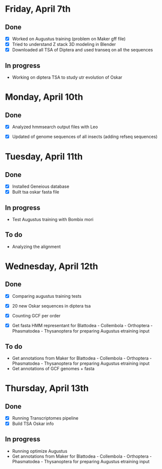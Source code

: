 # Friday, April 7th

## Done
- [x] Worked on Augustus training (problem on Maker gff file)
- [x] Tried to understand Z stack 3D modeling in Blender
- [x] Downloaded all TSA of Diptera and used transeq on all the sequences

## In progress
- Working on diptera TSA to study utr evolution of Oskar


# Monday, April 10th

## Done
- [x] Analyzed hmmsearch output files with Leo
- [x] Updated of genome sequences of all insects (adding refseq sequences)


# Tuesday, April 11th

## Done
- [x] Installed Geneious database
- [x] Built tsa oskar fasta file

## In  progress
- Test Augustus training with Bombix mori

## To do
- Analyzing the alignment


# Wednesday, April 12th

## Done
- [x] Comparing augustus training tests
- [x] 20 new Oskar sequences in diptera tsa
- [x] Counting GCF per order
- [x] Get fasta HMM representant for Blattodea - Collembola - Orthoptera - Phasmatodea - Thysanoptera for preparing Augustus etraining input


## To do
- Get annotations from Maker for Blattodea - Collembola - Orthoptera - Phasmatodea - Thysanoptera for preparing Augustus etraining input
- Get annotations of GCF genomes + fasta


# Thursday, April 13th

## Done
- [x] Running Transcriptomes pipeline
- [x] Build TSA Oskar info

## In progress
- Running optimize Augustus
- Get annotations from Maker for Blattodea - Collembola - Orthoptera - Phasmatodea - Thysanoptera for preparing Augustus etraining input
